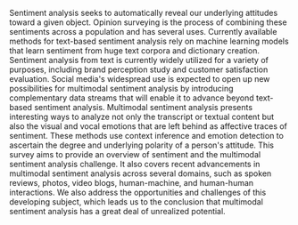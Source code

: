 Sentiment analysis seeks to automatically reveal our underlying attitudes toward a given object. Opinion surveying is the process of combining these sentiments across a population and has several uses. Currently available methods for text-based sentiment analysis rely on machine learning models that learn sentiment from huge text corpora and dictionary creation. Sentiment analysis from text is currently widely utilized for a variety of purposes, including brand perception study and customer satisfaction evaluation. Social media's widespread use is expected to open up new possibilities for multimodal sentiment analysis by introducing complementary data streams that will enable it to advance beyond text-based sentiment analysis. Multimodal sentiment analysis presents interesting ways to analyze not only the transcript or textual content but also the visual and vocal emotions that are left behind as affective traces of sentiment. These methods use context inference and emotion detection to ascertain the degree and underlying polarity of a person's attitude. This survey aims to provide an overview of sentiment and the multimodal sentiment analysis challenge. It also covers recent advancements in multimodal sentiment analysis across several domains, such as spoken reviews, photos, video blogs, human-machine, and human-human interactions. We also address the opportunities and challenges of this developing subject, which leads us to the conclusion that multimodal sentiment analysis has a great deal of unrealized potential.
